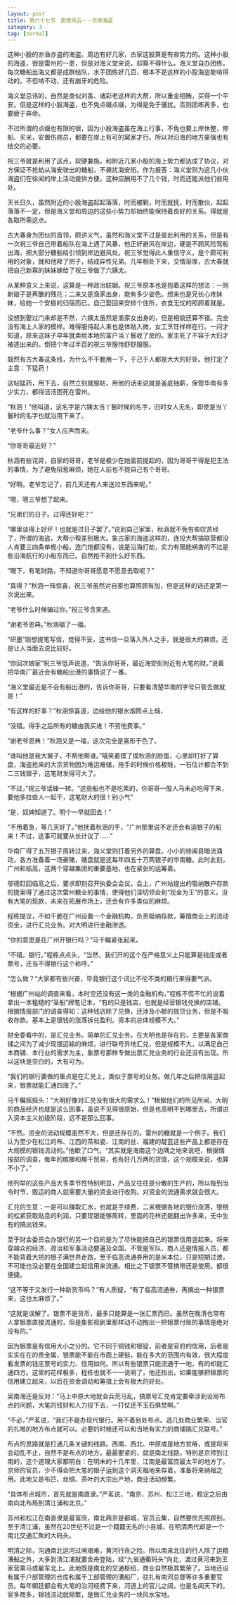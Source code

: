 ```yaml
---
layout: post
title: 第六十七节　甜港风云－－古家海盗
category: 3
tag: [normal]
---
```


这种小股的亦渔亦盗的海盗。周边有好几家，古家这股算是有些势力的。这种小股的海盗，很是雷州的一患，但是对海义堂来说，却算不得什么。海义堂自办团练，每次糖船出海又都是成群结队，水手团练好几百，根本不是这样的小股海盗能啃得动的。不但啃不动，还有崩牙的危险。

海义堂忌讳的，自然是类似刘香、诸彩老这样的大帮，所以重金相贿，买得一个平安。但是这样的小股海盗，也不免点缀点缀，为得是免于骚扰。否则团练再多，也要疲于奔命。

不过所谓的点缀也有限的很，因为小股海盗虽在海上行事，不免也要上岸休整，修船、买米，安置伤病员，都要在岸上有可的窝家才行。所以对沿海的地方豪强也有结交的必要。

祝三爷就是利用了这点，软硬兼施。和附近几家小股的海上势力都达成了协议，对方保证不抢劫从海安驶出的糖船，不袭扰海安街。作为报答：海义堂则为这几小伙海盗们在徐闻的岸上活动提供方便。这种应酬用不了几个钱，时而还能派他们些用处。

天长日久，虽然附近的小股海盗起起落落，时而被剿，时而就抚，时而散伙，起起落落不一定，但是海义堂和周边的这些小势力却始终能保持着良好的关系。得就是各取所需这点。

古大春身为团伙的首领，颇讲义气，虽然和海义堂不过是彼此利用的关系，但是有一次祝三爷自己带着船队在海上遇了风暴，他正好避风在岸边，硬是不顾风险驾船出海，把大部分糖船给引领到岸边避风处。祝三爷觉得此人重信守义，是个颇可利用的对象，就和他拜了把子，结成异性兄弟。几年相处下来，交情渐厚，古大春就把自己新寡的妹妹嫁给了祝三爷做了六姨太。

从某种意义上来说，这算是一种政治联姻。祝三爷原本也是抱着这样的想法：一则新娘子是再醮的残花；二来又是渔家出身，能有多少姿色。想来也是兄长心疼妹妹，给她一个安稳的归宿而已。自己娶回来安排个住所，衣食无忧的照顾着就是。

没想到娶过门来却是不然，六姨太虽然是渔家女出身的，但是相貌还算不错。完全没有海上人家的模样。难得服侍起人来也是体贴入微，女工烹饪样样在行。一问才知道，原来这妹子早年就卖给本地的富户当丫鬟收了房的。家主死了不容于大妇才被逐出来的。倒把个年过半百的祝三爷服侍舒舒服服。

既然有古大春这条线，为什么不干脆用一下，于己于人都是大大的好处。他打定了主意：下猛药！

这帖猛药，用下去，自然立刻就服帖，用他的话来说就是釜底抽薪，保管华南有多少实力，都得活活困死在雷州。

“秋涵！”他叫道，这名字是六姨太当丫鬟时候的名字，旧时女人无名，即使是当丫鬟时的名字也就沿用下来了。

“老爷什么事？”女人应声而来。

“你哥哥最近好？”

秋涵有些诧异，自家的哥哥，老爷是极少在她面前提起的，因为哥哥干得是犯王法的事情，为了避免招惹麻烦，她在人前也不提自己有个哥哥。

“好啊。老爷忘记了，前几天还有人来送过东西来呢。”

“嗯，嗯三爷想了起来。

“兄弟们的日子。过得还好吧？”

“哪里谈得上好坏！也就是过日子罢了。”说到自己家里，秋涵就不免有些叹苦经了，所谓的海盗，大帮小帮差别极大。象古家的海盗这样的，连投大帮搞联营都没人肯要三四条单桅小船，连门炮都没有，说是沿海打劫，实力有限能祸害的不过是些沿海航行的小船东而已。自然抢不到什么好东西。

“眼下，有笔财路，不知道你哥哥愿意不愿意去取呢？”

“真得？”秋涵一阵惊喜，祝三爷虽然对自家也算照顾有加，但是这样的话还是第一次说出来。

“老爷什么时候骗过你。”祝三爷含笑道。

“谢老爷恩典。”秋涵福了一福。

“研墨”刚想提笔写信，觉得不妥，这书信一旦落入外人之手，就是很大的麻烦。还是让人当面去说比较好。

“你回次娘家”祝三爷低声说道，“告诉你哥哥，最近海安街附近有大笔的财。”说着把华南厂最近会有糖船出港的事情说了一番。

“海义堂最近是不会有船出港的，告诉你哥哥，只要看清楚华南的字号只管去做就是！”

“有这样的好事？”秋涵惊喜道，边给他的银水烟筒点上烟，

“没错。得手之后所有的糖由我买进！不劳他费事。”

“谢老爷恩典！”秋涵又是一福，这次完全是喜形于色了。

“谁叫他是我大舅子，不帮他帮谁。”嘻笑着摸了摸秋涵的脸蛋，心里却打好了算盘，海盗抢来的大宗货物因为难运难储，拖手的时候价格极贱，一石估计都合不到二三钱银子，这笔财发得可大了。

“不过，”祝三爷话锋一转。“这些船也不是吃素的，你哥哥一股人马未必吃得下来，要他多拉些人一起干，这笔财大的很！别小气”

“是，奴婢知道了。明个一早就回去！”

“不用着急，等几天好了。”他抚着秋涵的手，“广州那里说不定还会有运银子的船来！不过，这事可就要从长计议了……”

华南厂得了五万银子周转过来，海义堂则打着另外的算盘。小小的徐闻县暗流涌动，各方准备着一场豪赌，赌盘就是这每年四五十万两银子的华南糖。此时此刻，广州和临高，这两个穿越集团的重要基地，也在紧张的运筹着。

邬德赶回临高之后，要求即刻召开执委会会议。会上，广州站提出的吸纳散户存款的提案得了通过这次雷州糖业的事情，使得他们深切领会到“现金为王”的意义。没有大笔的现款，未来在拓展市场上，还会有许多类似的麻烦。

程栋提议，不如干脆在广州设置一个金融机构，负责吸纳存款，筹措商业上的流动资金，进行汇兑业务。对大明进行金融渗透。

“你的意思是在广州开银行吗？”马千瞩紧张起来。

“不错。银行。”程栋点点头，“当然，我们开的这个在严格意义上只能算是钱庄或者票号，还当不得银行这个称呼。”

“怎么做？”大家都有些兴奋，毕竟银行这个词比不伦不类的粮行来得要气派。

“根据广州站的调查来看，本时空还没有这一类的金融机构，”程栋不慌不忙的说着拿出一本粗糙的“圣船”牌笔记本，“有的只是钱店，也就是经营银钱兑换的店铺。根据情报部门的调查得知：这种钱店除了兑换，还涉及小额的放贷业务，但是不吸收存款。基本上是银钱的涨落拆兑盈利。资本的总体规模不大。”

财金委看中的，是汇兑业务。简单的汇兑业务，在大明也是存在的，主要是各家商铺之间为了减少现银运输的麻烦，进行联号异地汇兑，但是规模不大，以满足自己本商铺、本行业的需求为主，象票号那样专做出票汇兑业务的行业还没有出现。所以这块是空白的，大有可为。

“我们的银行要做的重点是在汇兑上，类似于票号的业务。做几年之后把信用竖起来，银票就能汇通四海了。”

马千瞩摇摇头：“大明好像对汇兑没有很大的需求么！”根据他们的所见所闻，大明的商品经济也就是这么回事，虽说不见得很原始，但是也高明不到哪里去，所谓进入资本主义初级阶段，远不是那么回事。

“不然。资金的流动规模虽然不大，但是还存在的。雷州的糖就是一个例子。我们认为至少在松江的布、江西的茶和瓷、江南的丝、福建的靛蓝这些产品上都是存在大规模的银钱流动的。”他歇了口气，“其实就是海南这个边隅之地来说吧，根据情报部的调查，每年的槟榔和椰干贸易，也有好几万两的货值，这个规模来说，也算不小了。”

他列举的这些产品大多季节性特别明显，产品又往往是分散的生产的，所以每到当令时节，贩运的商人就需要大量的资金进行收购。对资金的流通需求就会很大。

汇兑的生意：一是可以赚取汇水，也就是手续费，二来根据各地的银价涨落，银根的松紧获取贴息的利润，只要现银能够周转，里面的花样还能翻出许多来，无中生有的搞出钱来。

至于财金委员会办银行的另一个目的是为了尽快能把自己的银票信用竖起来。将来穿越众的经济、政治和军事活动要遍及全国，不管是军队、商人还是情报人员，都不能背着大把的银子满世界走路，至于临高流通券用的是米本位，只是短期过渡，不可能也没必要在全国建立起信用来流通。相比之下银票不管携带还是使用。都很便捷。

“这不等于又发行一种新货币吗？”有人质疑，“有了临高流通券，再搞出一种银票来，这也太麻烦了。”

“这就是误解了。银票不是货币，最多只能算是一张汇票而已。虽然在晚清也常有人拿银票直接流通的，但是象影视剧里那样动不动掏出一把银票付账的事情是绝对没有的。”

因为银票是有信用大小之分的。它不同于铜钱和银锭，前者是官府的信用，后者是实实在在的贵金属，银票能不能在市面上硬挺，能在多大的范围内有效，很大程度看发票的钱庄票号的实力、信用如何。所以有些银票只能流通于一地，有的却能汇通四方。这里的花样极多，程栋也就不一一说明了，他还指出，如果能够把银票的信用建立起来，以后在资金调动和筹措上会有极大的好处。

吴南海还是反对：“马上中原大地就会兵荒马乱，搞票号汇兑肯定要牵涉到设局布点的问题，大笔的钱财和人力投下去，一打仗还不玉石俱焚啊。”

“不必，”严茗说，“我们不是办现代银行。用不着到处布点。选几处商业繁荣、当官的扎堆的地方布点就可以。必要的时候还可以和当地有实力的商铺搞汇兑联号。”

布点的思路就是打通几条关键的线路。西南、西北、中原或是地方贫瘠，或是将来会动乱不止，自然不是布点的地方。最最要紧的，就是南北线路。特别是京师到江南的，这个道理大家都明白：在明末的十几年里，江南是最富庶最太平的地方了。京师的官员，少不得会把大笔的银子运到这个洞天福地来存着，准备将来纳福之用。此地又是布匹、丝绸、茶叶的大宗出产地，商业活动频繁。

“具体布点城市，首先就是南直隶。”严茗说，“南京、苏州、松江三地，稳定之后由南向北布局到清江浦和北京。”

苏州和松江在南直隶是最富庶，南北两京是都城，官员云集，自然要优先照顾到。至于清江浦，虽然在20世纪不过是一个籍籍无名的小县城，在明清两代却是一个南北交通汇聚的大码头。

明清之际，沟通南北运河过闸艰难，黄河行舟之险。所以南来北往的行人除了运粮漕船之外，大多到清江浦就要舍舟登陆，经“九省通衢码头”向北，渡过黄河来到王家营乘马或雇车北上。此地既是南北的交通枢纽，商业自然极其繁荣了。当地还设有属于户部管理的仓库和属于工部管理的漕船厂，驻扎有南河总督等许多重要官员。每年朝廷都会有大笔的治河经费下来，河道上的官儿之阔，也是名闻天下的。官多商多，银钱流动就频繁，是做汇兑业务的一块风水宝地。
